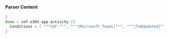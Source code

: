 #### Parser Content
```Java
{
Name = cef-o365-app-activity-23
  Conditions = [ """CEF:""", """|Microsoft Teams|""", """|TabUpdated|""" ]
}
```